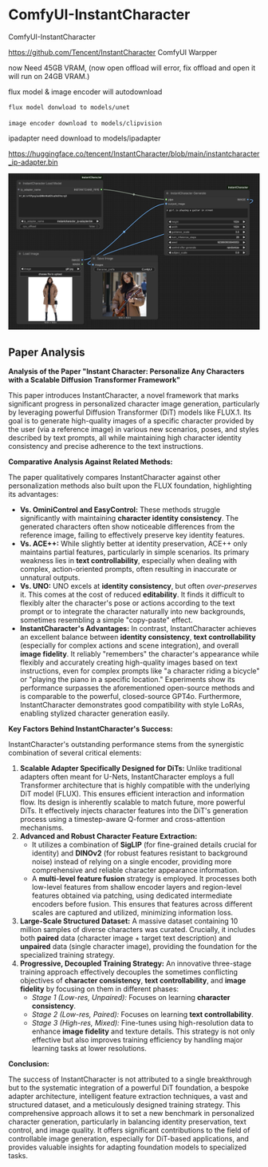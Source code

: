 # ComfyUI-InstantCharacter

ComfyUI-InstantCharacter 

https://github.com/Tencent/InstantCharacter
ComfyUI Warpper

now Need 45GB VRAM, (now open offload will error, fix offload and open it will run on 24GB VRAM.)

flux model & image encoder will autodownload

    flux model donwload to models/unet 

    image encoder download to models/clipvision


ipadapter need download to models/ipadapter

https://huggingface.co/tencent/InstantCharacter/blob/main/instantcharacter_ip-adapter.bin

![show](./assets/show.png)



## Paper Analysis

**Analysis of the Paper "Instant Character: Personalize Any Characters with a Scalable Diffusion Transformer Framework"**

This paper introduces InstantCharacter, a novel framework that marks significant progress in personalized character image generation, particularly by leveraging powerful Diffusion Transformer (DiT) models like FLUX.1. Its goal is to generate high-quality images of a specific character provided by the user (via a reference image) in various new scenarios, poses, and styles described by text prompts, all while maintaining high character identity consistency and precise adherence to the text instructions.

**Comparative Analysis Against Related Methods:**

The paper qualitatively compares InstantCharacter against other personalization methods also built upon the FLUX foundation, highlighting its advantages:

*   **Vs. OminiControl and EasyControl:** These methods struggle significantly with maintaining **character identity consistency**. The generated characters often show noticeable differences from the reference image, failing to effectively preserve key identity features.
*   **Vs. ACE++:** While slightly better at identity preservation, ACE++ only maintains partial features, particularly in simple scenarios. Its primary weakness lies in **text controllability**, especially when dealing with complex, action-oriented prompts, often resulting in inaccurate or unnatural outputs.
*   **Vs. UNO:** UNO excels at **identity consistency**, but often *over-preserves* it. This comes at the cost of reduced **editability**. It finds it difficult to flexibly alter the character's pose or actions according to the text prompt or to integrate the character naturally into new backgrounds, sometimes resembling a simple "copy-paste" effect.
*   **InstantCharacter's Advantages:** In contrast, InstantCharacter achieves an excellent balance between **identity consistency**, **text controllability** (especially for complex actions and scene integration), and overall **image fidelity**. It reliably "remembers" the character's appearance while flexibly and accurately creating high-quality images based on text instructions, even for complex prompts like "a character riding a bicycle" or "playing the piano in a specific location." Experiments show its performance surpasses the aforementioned open-source methods and is comparable to the powerful, closed-source GPT4o. Furthermore, InstantCharacter demonstrates good compatibility with style LoRAs, enabling stylized character generation easily.

**Key Factors Behind InstantCharacter's Success:**

InstantCharacter's outstanding performance stems from the synergistic combination of several critical elements:

1.  **Scalable Adapter Specifically Designed for DiTs:** Unlike traditional adapters often meant for U-Nets, InstantCharacter employs a full Transformer architecture that is highly compatible with the underlying DiT model (FLUX). This ensures efficient interaction and information flow. Its design is inherently scalable to match future, more powerful DiTs. It effectively injects character features into the DiT's generation process using a timestep-aware Q-former and cross-attention mechanisms.
2.  **Advanced and Robust Character Feature Extraction:**
    *   It utilizes a combination of **SigLIP** (for fine-grained details crucial for identity) and **DINOv2** (for robust features resistant to background noise) instead of relying on a single encoder, providing more comprehensive and reliable character appearance information.
    *   A **multi-level feature fusion** strategy is employed. It processes both low-level features from shallow encoder layers and region-level features obtained via patching, using dedicated intermediate encoders before fusion. This ensures that features across different scales are captured and utilized, minimizing information loss.
3.  **Large-Scale Structured Dataset:** A massive dataset containing 10 million samples of diverse characters was curated. Crucially, it includes both **paired** data (character image + target text description) and **unpaired** data (single character image), providing the foundation for the specialized training strategy.
4.  **Progressive, Decoupled Training Strategy:** An innovative three-stage training approach effectively decouples the sometimes conflicting objectives of **character consistency**, **text controllability**, and **image fidelity** by focusing on them in different phases:
    *   *Stage 1 (Low-res, Unpaired):* Focuses on learning **character consistency**.
    *   *Stage 2 (Low-res, Paired):* Focuses on learning **text controllability**.
    *   *Stage 3 (High-res, Mixed):* Fine-tunes using high-resolution data to enhance **image fidelity** and texture details.
    This strategy is not only effective but also improves training efficiency by handling major learning tasks at lower resolutions.

**Conclusion:**

The success of InstantCharacter is not attributed to a single breakthrough but to the systematic integration of a powerful DiT foundation, a bespoke adapter architecture, intelligent feature extraction techniques, a vast and structured dataset, and a meticulously designed training strategy. This comprehensive approach allows it to set a new benchmark in personalized character generation, particularly in balancing identity preservation, text control, and image quality. It offers significant contributions to the field of controllable image generation, especially for DiT-based applications, and provides valuable insights for adapting foundation models to specialized tasks.




